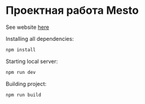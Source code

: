# Проектная работа Mesto

See website [here](https://ognevsd.github.io/mesto-project-ff)

Installing all dependencies:

```bash
npm install
```

Starting local server:

```bash
npm run dev
```

Building project:

```bash
npm run build
```